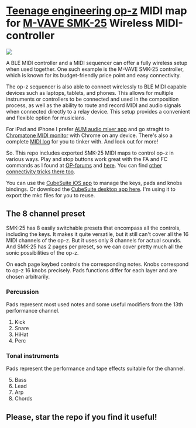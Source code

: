 # [Teenage engineering op-z](https://teenage.engineering/guides/op-z/midi) MIDI map for [M-VAVE SMK-25](https://www.amazon.com/M-WAVE-Controller-Bluetooth-Professional-Production/dp/B0B66SX286) Wireless MIDI-controller

![](https://tsoop-ru.github.io/op-z-m-vave-smk-25-midi-preset/m-vave.png)

A BLE MIDI controller and a MIDI sequencer can offer a fully wireless setup when used together. One such example is the M-VAVE SMK-25 controller, which is known for its budget-friendly price point and easy connectivity.

The op-z sequencer is also able to connect wirelessly to BLE MIDI capable devices such as laptops, tablets, and phones. This allows for multiple instruments or controllers to be connected and used in the composition process, as well as the ability to route and record MIDI and audio signals when connected directly to a relay device. This setup provides a convenient and flexible option for musicians.

For iPad and iPhone I prefer [AUM audio mixer app](https://apps.apple.com/us/app/aum-audio-mixer/id1055636344) and go straght to [Chromatone MIDI monitor](https://chromatone.center/practice/midi/monitor) with Chrome on any device. There's also a complete [MIDI log](https://chromatone.center/practice/midi/log/) for you to tinker with. And look out for more!

So. This repo includes exported SMK-25 MIDI maps to control op-z in various ways. Play and stop buttons work great with the FA and FC commands as I found at [OP-forums](https://op-forums.com/t/how-can-i-control-start-and-stop-with-a-foot-controller-on-op-z/20117/4) and [here](https://www.reddit.com/r/ZOIA/comments/ixkc53/comment/g6bkl6m/?utm_source=reddit&utm_medium=web2x&context=3). You can find [other connectivity tricks there too](https://op-forums.com/t/op-z-exotic-connectivity-tricks/19928).

You can use the [CubeSuite iOS app](https://apps.apple.com/us/app/cubesuite/id1576180487) to manage the keys, pads and knobs bindings. Or download the [CubeSuite desktop app here](http://www.cuvave.com/xznr). I'm using it to export the mkc files for you to reuse.

## The 8 channel preset

SMK-25 has 8 easily switchable presets that encompass all the controls, including the keys. It makes it quite versatile, but it still can't cover all the 16 MIDI channels of the op-z. But it uses only 8 channels for actual sounds. And SMK-25 has 2 pages per preset, so we can cover pretty much all the sonic possibilities of the op-z.

On each page keybed controls the corresponding notes. Knobs correspond to op-z 16 knobs precisely. Pads functions differ for each layer and are chosen arbitrarily.

### Percussion

Pads represent most used notes and some useful modifiers from the 13th performance channel.

1. Kick
2. Snare
3. HiHat
4. Perc

### Tonal instruments

Pads represent the performance and tape effects suitable for the channel.

5. Bass
6. Lead
7. Arp
8. Chords

## Please, star the repo if you find it useful!
